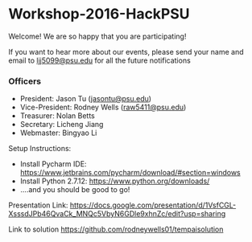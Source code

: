 # Workshop-2016-HackPSU
Welcome! We are so happy that you are participating!

If you want to hear more about our events,
please send your name and email to ljj5099@psu.edu for all the future notifications 

### Officers
* President: Jason Tu (jasontu@psu.edu)
* Vice-President: Rodney Wells (raw5411@psu.edu) 
* Treasurer: Nolan Betts
* Secretary: Licheng Jiang
* Webmaster: Bingyao Li

Setup Instructions: 
* Install Pycharm IDE: https://www.jetbrains.com/pycharm/download/#section=windows
* Install Python 2.7.12: https://www.python.org/downloads/
* ....and you should be good to go! 


Presentation Link:
https://docs.google.com/presentation/d/1VsfCGL-XsssdJPb46QvaCk_MNQc5VbyN6GDle9xhnZc/edit?usp=sharing

Link to solution https://github.com/rodneywells01/tempaisolution

